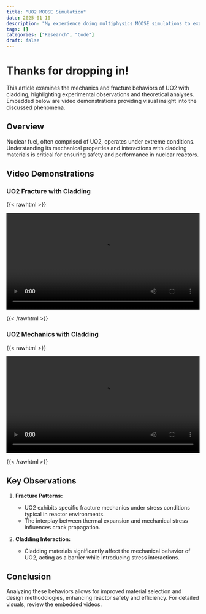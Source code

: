 ```yaml
---
title: "UO2 MOOSE Simulation"
date: 2025-01-10
description: "My experience doing multiphysics MOOSE simulations to examine stress, fracturing, and temperature during operation."
tags: []
categories: ["Research", "Code"]
draft: false
---
```


# Thanks for dropping in!

This article examines the mechanics and fracture behaviors of UO2 with cladding, highlighting experimental observations and theoretical analyses. Embedded below are video demonstrations providing visual insight into the discussed phenomena.

<!--more-->

## Overview

Nuclear fuel, often comprised of UO2, operates under extreme conditions. Understanding its mechanical properties and interactions with cladding materials is critical for ensuring safety and performance in nuclear reactors.

## Video Demonstrations

### UO2 Fracture with Cladding
{{< rawhtml >}} 

<video width=100% controls autoplay>
    <source src="/videos/uo2fracture_with_cladding.mp4" type="video/mp4">
    Your browser does not support the video tag.  
</video>

{{< /rawhtml >}}

### UO2 Mechanics with Cladding
{{< rawhtml >}} 

<video width=100% controls autoplay>
    <source src="/videos/uo2mechanics_with_cladding.mp4" type="video/mp4">
    Your browser does not support the video tag.  
</video>

{{< /rawhtml >}}

## Key Observations

1. **Fracture Patterns:** 
   - UO2 exhibits specific fracture mechanics under stress conditions typical in reactor environments.
   - The interplay between thermal expansion and mechanical stress influences crack propagation.

2. **Cladding Interaction:** 
   - Cladding materials significantly affect the mechanical behavior of UO2, acting as a barrier while introducing stress interactions.

## Conclusion

Analyzing these behaviors allows for improved material selection and design methodologies, enhancing reactor safety and efficiency. For detailed visuals, review the embedded videos.

